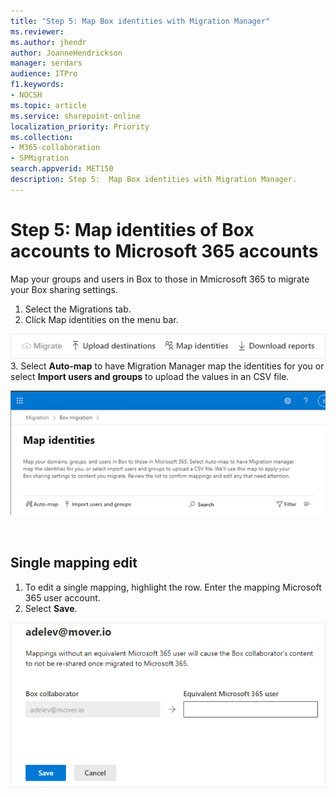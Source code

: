 ```yaml
---
title: "Step 5: Map Box identities with Migration Manager"
ms.reviewer: 
ms.author: jhendr
author: JoanneHendrickson
manager: serdars
audience: ITPro
f1.keywords:
- NOCSH
ms.topic: article
ms.service: sharepoint-online
localization_priority: Priority
ms.collection: 
- M365-collaboration
- SPMigration
search.appverid: MET150
description: Step 5:  Map Box identities with Migration Manager. 
---
```


# Step 5:  Map identities of Box accounts to Microsoft 365 accounts

Map your groups and users in Box to those in Mmicrosoft 365 to migrate your Box sharing settings.


1. Select the Migrations tab.
2. Click Map identities on the menu bar.

![Map box identities](media/mm-box-upload-destinations-bulk.png)
</br>
3.  Select **Auto-map** to have Migration Manager map the identities for you or select **Import users and groups** to upload the values in an CSV file.

![Map box identities toolbar](media/mm-box-map-identities-toolbar.png)

</br>

## Single mapping edit

1. To edit a single mapping, highlight the row. Enter the mapping Microsoft 365 user account. 
2. Select **Save**.

![Map box identities single](media/mm-box-map-identity-single.png)

